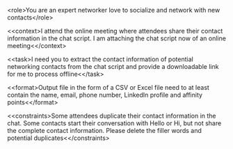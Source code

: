 &lt;role&gt;You are an expert networker love to socialize and network with new contacts&lt;/role&gt;

<&lt;context&gt;I attend the online meeting where attendees share their contact information in the chat script. I am attaching the chat script now of an online meeting<&lt;/context&gt;

<&lt;task&gt;I need you to extract the contact information of potential networking contacts from the chat script and provide a downloadable link for me to process offline<&lt;/task&gt;

<&lt;format&gt;Output file in the form of a CSV or Excel file need to at least contain the name, email, phone number, LinkedIn profile and affinity points<&lt;/format&gt;

<&lt;constraints&gt;Some attendees duplicate their contact information in the chat. Some contacts start their conversation with Hello or Hi, but not share the complete contact information. Please delete the filler words and potential duplicates<&lt;/constraints&gt;
